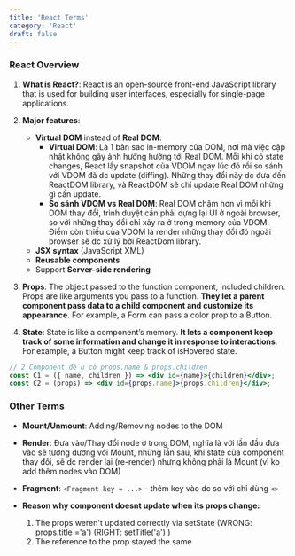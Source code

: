 ```yaml
---
title: 'React Terms'
category: 'React'
draft: false
---
```


### React Overview

1. **What is React?**: React is an open-source front-end JavaScript library that is used for building user interfaces, especially for single-page applications.
2. **Major features**:

   - **Virtual DOM** instead of **Real DOM**:
     - **Virtual DOM**: Là 1 bản sao in-memory của DOM, nơi mà việc cập nhật không gây ảnh hưởng hưởng tới Real DOM. Mỗi khi có state changes, React lấy snapshot của VDOM ngay lúc đó rồi so sánh với VDOM đã dc update (diffing). Những thay đổi này dc đưa đến ReactDOM library, và ReactDOM sẽ chỉ update Real DOM những gì cần update.
     - **So sánh VDOM vs Real DOM**: Real DOM chậm hơn vì mỗi khi DOM thay đổi, trình duyệt cần phải dựng lại UI ở ngoài browser, so với những thay đổi chỉ xảy ra ở trong memory của VDOM. Điểm còn thiếu của VDOM là render những thay đổi đó ngoài browser sẽ dc xử lý bởi ReactDom library.
   - **JSX syntax** (JavaScript XML)
   - **Reusable components**
   - Support **Server-side rendering**

3. **Props**: The object passed to the function component, included children. Props are like arguments you pass to a function. **They let a parent component pass data to a child component and customize its appearance**. For example, a Form can pass a color prop to a Button.

4. **State**: State is like a component’s memory. **It lets a component keep track of some information and change it in response to interactions**. For example, a Button might keep track of isHovered state.

```jsx
// 2 Component đều có props.name & props.children
const C1 = ({ name, children }) => <div id={name}>{children}</div>;
const C2 = (props) => <div id={props.name}>{props.children}</div>;
```

### Other Terms

- **Mount/Unmount**: Adding/Removing nodes to the DOM
- **Render**: Đưa vào/Thay đổi node ở trong DOM, nghĩa là với lần đầu đưa vào sẽ tương đương với Mount, những lần sau, khi state của component thay đổi, sẽ dc render lại (re-render) nhưng không phải là Mount (vì ko add thêm nodes vào DOM)

- **Fragment**: `<Fragment key = ...>` - thêm key vào dc so với chỉ dùng `<>`
- **Reason why component doesnt update when its props change:**
  1. The props weren't updated correctly via setState (WRONG: props.title ='a') (RIGHT: setTitle('a') )
  2. The reference to the prop stayed the same
